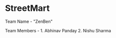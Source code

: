 # StreetMart

Team Name - "ZenBen"

Team Members - 1. Abhinav Panday
               2. Nishu Sharma
          
 
              
               

